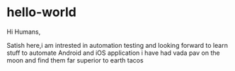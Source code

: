 # hello-world
Hi Humans,

Satish here,i am intrested in automation testing and looking forward to learn stuff to automate Android and iOS application
i have had vada pav on the moon and find them far superior to earth tacos


